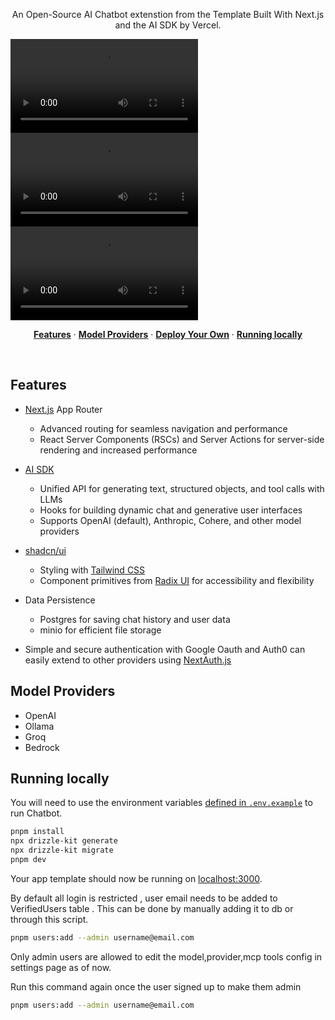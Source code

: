 <p align="center">
  An Open-Source AI Chatbot extenstion from the Template Built With Next.js and the AI SDK by Vercel.
</p>
<video src="https://raw.githubusercontent.com/kavinask007/chatui/refs/heads/video/demo.mp4"></video>
<video src="https://raw.githubusercontent.com/kavinask007/chatui/video/demo.mp4"></video>
<video src="https://user-images.githubusercontent.com/126239/151336683-4f0c423a-7bd5-4580-888b-4c08fdfdd4e9.mp4"></video>
<p align="center">
  <a href="#features"><strong>Features</strong></a> ·
  <a href="#model-providers"><strong>Model Providers</strong></a> ·
  <a href="#deploy-your-own"><strong>Deploy Your Own</strong></a> ·
  <a href="#running-locally"><strong>Running locally</strong></a>
</p>
<br/>

## Features

- [Next.js](https://nextjs.org) App Router
  - Advanced routing for seamless navigation and performance
  - React Server Components (RSCs) and Server Actions for server-side rendering and increased performance
- [AI SDK](https://sdk.vercel.ai/docs)
  - Unified API for generating text, structured objects, and tool calls with LLMs
  - Hooks for building dynamic chat and generative user interfaces
  - Supports OpenAI (default), Anthropic, Cohere, and other model providers
- [shadcn/ui](https://ui.shadcn.com)
  - Styling with [Tailwind CSS](https://tailwindcss.com)
  - Component primitives from [Radix UI](https://radix-ui.com) for accessibility and flexibility
- Data Persistence

  - Postgres for saving chat history and user data
  - minio for efficient file storage

- Simple and secure authentication with Google Oauth and Auth0 can easily extend to other providers using [NextAuth.js](https://github.com/nextauthjs/next-auth)

## Model Providers

- OpenAI
- Ollama
- Groq
- Bedrock

## Running locally

You will need to use the environment variables [defined in `.env.example`](.env.example) to run Chatbot.

```bash
pnpm install
npx drizzle-kit generate
npx drizzle-kit migrate
pnpm dev
```

Your app template should now be running on [localhost:3000](http://localhost:3000/).

By default all login is restricted , user email needs to be added to VerifiedUsers table . This can be done by manually adding it to db or through this script.

```bash
pnpm users:add --admin username@email.com
```

Only admin users are allowed to edit the model,provider,mcp tools config in settings page as of now.

Run this command again once the user signed up to make them admin 
```bash
pnpm users:add --admin username@email.com
```
